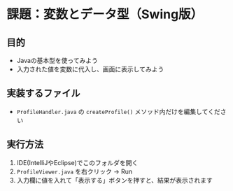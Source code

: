 # 課題：変数とデータ型（Swing版）

## 目的
- Javaの基本型を使ってみよう
- 入力された値を変数に代入し、画面に表示してみよう

## 実装するファイル
- `ProfileHandler.java` の `createProfile()` メソッド内だけを編集してください

## 実行方法
1. IDE(IntelliJやEclipse)でこのフォルダを開く
2. `ProfileViewer.java` を右クリック → Run
3. 入力欄に値を入れて「表示する」ボタンを押すと、結果が表示されます
